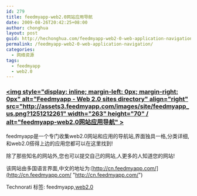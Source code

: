 ```yaml
---
id: 279
title: feedmyapp-web2.0网站应用导航
date: 2009-08-26T20:42:25+08:00
author: chonghua
layout: post
guid: http://hechonghua.com/feedmyapp-web2-0-web-application-navigation/
permalink: /feedmyapp-web2-0-web-application-navigation/
categories:
  - 网络资源
tags:
  - feedmyapp
  - web2.0
---
```

### [<img style="display: inline; margin-left: 0px; margin-right: 0px" alt="Feedmyapp - Web 2.0 sites directory" align="right" src="http://assets3.feedmyapp.com/images/site/feedmyapp_us.png?1251212261" width="263" height="70" / alt="feedmyapp-web2.0网站应用导航" >](http://www.feedmyapp.com/)

feedmyapp是一个专门收集web2.0网站和应用的导航站,界面独具一格,分类详细,和web2.0搭得上边的应用您都可以在这里找到!

除了那些知名的网站外,您也可以提交自己的网站,人更多的人知道您的网站!

该网站由多国语言界面,中文的地址为:[http://cn.feedmyapp.com/](http://cn.feedmyapp.com/ "http://cn.feedmyapp.com/")

<!--more--></p> 

<div style="padding-bottom: 0px; margin: 0px; padding-left: 0px; padding-right: 0px; display: inline; float: none; padding-top: 0px" id="scid:0767317B-992E-4b12-91E0-4F059A8CECA8:f8b40bab-c6b4-4bfc-bce8-0373fcaefb02" class="wlWriterEditableSmartContent">
  Technorati 标签: feedmyapp,<a href="http://technorati.com/tags/web2.0" rel="tag">web2.0</a>
</div>
